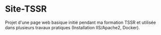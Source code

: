 # Site-TSSR

Projet d'une page web basique initié pendant ma formation TSSR et utilisée dans plusieurs travaux pratiques (Installation IIS/Apache2, Docker).
